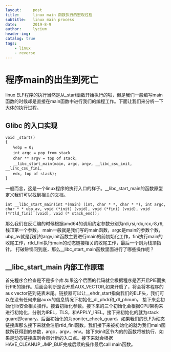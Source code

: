```yaml
---
layout:     post
title:      linux main 函数执行的宏观过程
subtitle:   linux main process
date:       2019-8-9
author:     lycium
header-img: 
catalog: true
tags:
    - linux
    - reverse
---
```


# 程序main的出生到死亡
linux ELF程序的执行当然是从_start函数开始执行的啦，但是我们一般编写main函数的时候却是直接在main函数中进行我们的编程工作。下面让我们来分析一下大体的执行过程。
## Glibc 的入口实现
```
void _start()
{
　　%ebp = 0;
　　int argc = pop from stack
　　char ** argv = top of stack;
　　__libc_start_main(main, argc, argv, __libc_csu_init, __linc_csu_fini,
　　edx, top of stack);
}
```
一般而言，这是一个linux程序的执行入口的样子。__libc_start_main的函数原型定义我们可以找到相关的文档。
```
int __libc_start_main(int *(main) (int, char * *, char * *), int argc, char * * ubp_av, void (*init) (void), void (*fini) (void), void (*rtld_fini) (void), void (* stack_end));
```
那么我们在反汇编的时候根据amd64的调用约定参数分别为rdi,rsi,rdx,rcx,r8,r9,栈顶第一个参数。
main一般就是我们写的main函数，argc是main的参数个数，ubp_av就是我们的argv,init函数主要进行main的前初始化工作，fini执行main的收尾工作，rtld_fini执行main的动态链接相关的收尾工作，最后一个则为栈顶指针。
打破砂锅问到底，那么__libc_start_main函数里面进行了哪些操作呢？
## __libc_start_main 内部工作原理
首先程序会检查是不是多个库.如果这个后面的代码就会根据程序是否开启PIE而执行PIE的操作。后面会判断是否开启AUX_VECTOR,如果开启了，将会将本程序的aux vector链到链表末尾。链接器可以让__ehdr_start指向我们的ELF头，我们可以在没有任何来自auxv的信息情况下初始化_dl_phdr和_dl_phnum。
接下来会初始化lib安全相关操作。接着初始化参数。接下来的三个初始化会根据CPU架构来进行初始化，分别为IREL，TLS，和APPLY_IREL。接下来初始化的就为stack guard即canary。后面初始化的为poniter_check_guard。如果我们的ELF为动态链接库那么接下来就会注册rtld_fini函数。我们接下来被初始化的就为我们main函数所获得到的参数，argc，argv，env。接下来init区节内的的函数将被执行，如果是动态链接库则会审计新的入口点。接下来就会根据HAVE_CLEANUP_JMP_BUF完成后续的操作最后call main函数。
